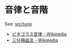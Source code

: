 # 音律と音階

See: [src/tune](src/tune)

- [ピタゴラス音律 - Wikipedia](https://ja.wikipedia.org/wiki/%E3%83%94%E3%82%BF%E3%82%B4%E3%83%A9%E3%82%B9%E9%9F%B3%E5%BE%8B)
- [三分損益法 - Wikipedia](https://ja.wikipedia.org/wiki/%E4%B8%89%E5%88%86%E6%90%8D%E7%9B%8A%E6%B3%95)
